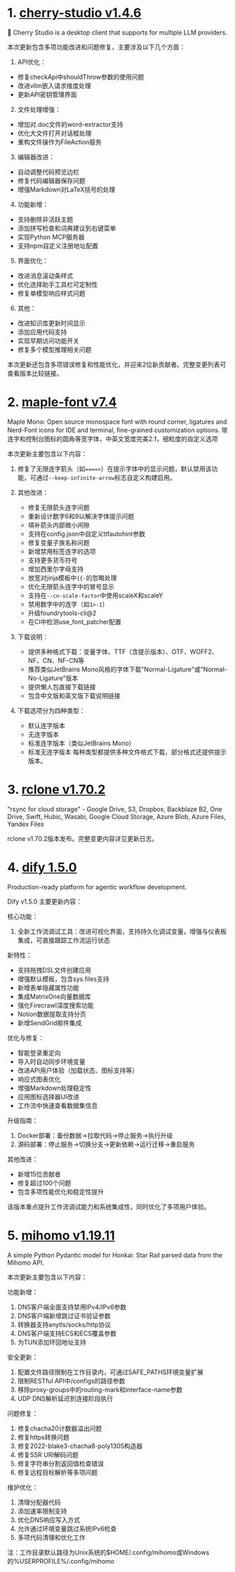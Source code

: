
# 1. [cherry-studio v1.4.6](https://github.com/CherryHQ/cherry-studio/releases/tag/v1.4.6)  
🍒 Cherry Studio is a desktop client that supports for multiple LLM providers.

本次更新包含多项功能改进和问题修复，主要涉及以下几个方面：

1. API优化：
- 修复checkApi中shouldThrow参数的使用问题
- 改进vllm嵌入请求维度处理
- 更新API密钥管理界面

2. 文件处理增强：
- 增加对.doc文件的word-extractor支持
- 优化大文件打开对话框处理
- 重构文件操作为FileAction服务

3. 编辑器改进：
- 自动调整代码预览边栏
- 修复代码编辑器保存问题
- 增强Markdown对LaTeX括号的处理

4. 功能新增：
- 支持删除非活跃主题
- 添加拼写检查和词典建议到右键菜单
- 实现Python MCP服务器
- 支持npm自定义注册地址配置

5. 界面优化：
- 改进消息滚动条样式
- 优化选择助手工具栏可定制性
- 修复单模型响应样式问题

6. 其他：
- 改进知识库更新时间显示
- 添加应用代码支持
- 实现早期访问功能开关
- 修复多个模型推理相关问题

本次更新还包含多项错误修复和性能优化，并迎来2位新贡献者。完整变更列表可查看版本比较链接。

# 2. [maple-font v7.4](https://github.com/subframe7536/maple-font/releases/tag/v7.4)  
Maple Mono: Open source monospace font with round corner, ligatures and Nerd-Font icons for IDE and terminal, fine-grained customization options. 带连字和控制台图标的圆角等宽字体，中英文宽度完美2:1，细粒度的自定义选项

本次更新主要包含以下内容：

1. 修复了无限连字箭头（如`====>`）在提示字体中的显示问题，默认禁用该功能，可通过`--keep-infinite-arrow`标志自定义构建启用。

2. 其他改进：
   - 修复无限箭头连字问题
   - 重新设计数字6和9以解决字体提示问题
   - 填补箭头内部微小间隙
   - 支持在config.json中自定义ttfautohint参数
   - 修复变量子族名称问题
   - 新增禁用标签连字的选项
   - 支持更多货币符号
   - 增加西里尔字母支持
   - 放宽对jinja模板中`{{-`的忽略处理
   - 优化无限箭头连字中的冒号显示
   - 支持在`--cn-scale-factor`中使用scaleX和scaleY
   - 禁用数字中的连字（如`1>-1`）
   - 升级foundrytools-cli@2
   - 在CI中检测use_font_patcher配置

3. 下载说明：
   - 提供多种格式下载：变量字体、TTF（含提示版本）、OTF、WOFF2、NF、CN、NF-CN等
   - 推荐类似JetBrains Mono风格的字体下载"Normal-Ligature"或"Normal-No-Ligature"版本
   - 提供懒人包直接下载链接
   - 包含中文版和英文版下载说明链接

4. 下载选项分为四种类型：
   - 默认连字版本
   - 无连字版本
   - 标准连字版本（类似JetBrains Mono）
   - 标准无连字版本
   每种类型都提供多种文件格式下载，部分格式还提供提示版本。

# 3. [rclone v1.70.2](https://github.com/rclone/rclone/releases/tag/v1.70.2)  
"rsync for cloud storage" - Google Drive, S3, Dropbox, Backblaze B2, One Drive, Swift, Hubic, Wasabi, Google Cloud Storage, Azure Blob, Azure Files, Yandex Files

rclone v1.70.2版本发布。完整变更内容详见更新日志。

# 4. [dify 1.5.0](https://github.com/langgenius/dify/releases/tag/1.5.0)  
Production-ready platform for agentic workflow development.

Dify v1.5.0 主要更新内容：

核心功能：
1. 全新工作流调试工具：改进可视化界面，支持持久化调试变量，增强与仪表板集成，可直接跟踪工作流运行状态

新特性：
- 支持拖拽DSL文件创建应用
- 增强默认模板，包含sys.files支持
- 新增表单隐藏属性功能
- 集成MatrixOne向量数据库
- 强化Firecrawl深度搜索功能
- Notion数据提取支持分页
- 新增SendGrid邮件集成

优化与修复：
- 智能登录重定向
- 导入时自动同步环境变量
- 改进API用户体验（加载状态、图标支持等）
- 响应式图表优化
- 增强Markdown处理稳定性
- 应用图标选择器UI改进
- 工作流中快速查看数据集信息

升级指南：
1. Docker部署：备份数据→拉取代码→停止服务→执行升级
2. 源码部署：停止服务→切换分支→更新依赖→运行迁移→重启服务

其他改进：
- 新增15位贡献者
- 修复超过100个问题
- 包含多项性能优化和稳定性提升

该版本重点提升工作流调试能力和系统集成性，同时优化了多项用户体验。

# 5. [mihomo v1.19.11](https://github.com/MetaCubeX/mihomo/releases/tag/v1.19.11)  
A simple Python Pydantic model for Honkai: Star Rail parsed data from the Mihomo API.

本次更新主要包含以下内容：

功能新增：
1. DNS客户端全面支持禁用IPv4/IPv6参数
2. DNS客户端新增跳过证书验证参数
3. 转换器支持anytls/socks/http协议
4. DNS客户端支持ECS和ECS覆盖参数
5. 为TUN添加环回地址支持

安全更新：
1. 配置文件路径限制在工作目录内，可通过SAFE_PATHS环境变量扩展
2. 限制RESTful API中/configs的路径参数
3. 移除proxy-groups中的routing-mark和interface-name参数
4. UDP DNS解析延迟到连接阶段执行

问题修复：
1. 修复chacha20计数器溢出问题
2. 修复https转换问题
3. 修复2022-blake3-chacha8-poly1305构造器
4. 修复SSR URI解码问题
5. 修复字符串分割返回值检查错误
6. 修复远程目标解析等多项问题

维护优化：
1. 清理分配器代码
2. 添加速率限制支持
3. 优化DNS响应写入方式
4. 允许通过环境变量跳过系统IPv6检查
5. 多项代码清理和优化工作

注：工作目录默认路径为Unix系统的$HOME/.config/mihomo或Windows的%USERPROFILE%/.config/mihomo

